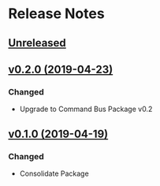 # Release Notes

## [Unreleased](https://github.com/ixocreate/admin-package/compare/0.2.0...develop)

## [v0.2.0 (2019-04-23)](https://github.com/ixocreate/admin-package/compare/0.1.0...0.2.0)

### Changed
- Upgrade to Command Bus Package v0.2

## [v0.1.0 (2019-04-19)](https://github.com/ixocreate/admin-package/compare/master...0.1.0)

### Changed
- Consolidate Package
